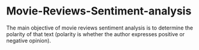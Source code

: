 # Movie-Reviews-Sentiment-analysis
The main objective of movie reviews sentiment analysis is to determine the polarity of that text (polarity is whether the  author expresses positive or negative opinion).
